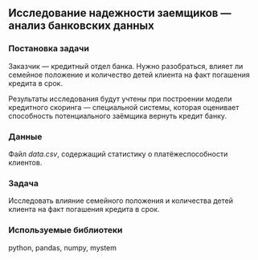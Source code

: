 ## Исследование надежности заемщиков — анализ банковских данных
### Постановка задачи
Заказчик — кредитный отдел банка. Нужно разобраться, влияет ли семейное положение и количество детей клиента на факт погашения кредита в срок.

Результаты исследования будут учтены при построении модели кредитного скоринга — специальной системы, которая оценивает способность потенциального заёмщика вернуть кредит банку.

### Данные
Файл *data.csv*, содержащий статистику о платёжеспособности клиентов.

### Задача
Исследовать влияние семейного положения и количества детей клиента на факт погашения кредита в срок.

### Используемые библиотеки
python, pandas, numpy, mystem
